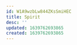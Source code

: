 ```yaml
---
id: W1A9wzbLw844ZKsSmiHEC
title: Spirit
desc: ''
updated: 1639762693865
created: 1639762693865
---
```


